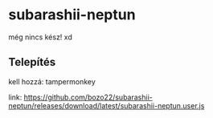 # subarashii-neptun
még nincs kész! xd

## Telepítés

kell hozzá: tampermonkey

link: https://github.com/bozo22/subarashii-neptun/releases/download/latest/subarashii-neptun.user.js
